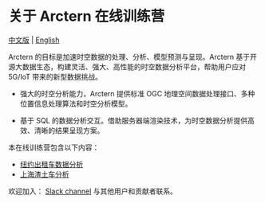 # 关于 Arctern 在线训练营

[中文版](CN_README.md) | [English](README.md) 

Arctern 的目标是加速时空数据的处理、分析、模型预测与呈现。Arctern 基于开源大数据生态，构建灵活、强大、高性能的时空数据分析平台，帮助用户应对 5G/IoT 带来的新型数据挑战。

- 强大的时空分析能力，Arctern 提供标准 OGC 地理空间数据处理接口、多种位置信息处理算法和时空分析模型。

- 基于 SQL 的数据分析交互。借助服务器端渲染技术，为时空数据分析提供高效、清晰的结果呈现方案。

  

本在线训练营包含以下内容：

- [纽约出租车数据分析](./nytaxi)
- [上海渣土车分析](./shtruck)

欢迎加入： [Slack channel](https://join.slack.com/t/arctern-io/shared_invite/zt-e0yxka0h-RIo1spnKyLQhdwfWwygjYA) 与其他用户和贡献者联系。